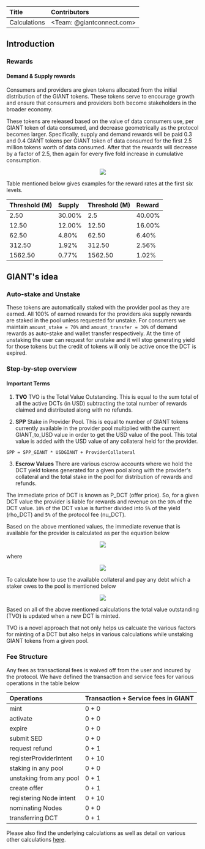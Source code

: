 | Title        |  Contributors  |
| :-------------|:--------------|
| Calculations     | <Team: @giantconnect.com>          |


## Introduction

### Rewards
#### Demand & Supply rewards

Consumers and providers are given tokens allocated from the initial distribution of the GIANT tokens. These tokens serve to encourage growth and ensure that consumers and providers both become stakeholders in the broader economy. 

These tokens are released based on the value of data consumers use, per GIANT token of data consumed, and decrease geometrically as the protocol becomes larger. Specifically, supply and demand rewards will be paid 0.3 and 0.4 GIANT tokens per GIANT token of data consumed for the first 2.5 million tokens worth of data consumed. After that the rewards will decrease by a factor of 2.5, then again for every five fold increase in cumulative consumption. 


<p align="center">
  <img 
    src="https://user-images.githubusercontent.com/11945179/182537982-07fa0ea7-7a40-47e4-bf46-42bf243efc52.jpg"
  >
</p>

Table mentioned below gives examples for the reward rates at the first six levels.

| Threshold (M)        |  Supply  | Threshold (M)  | Reward  |
| :-------------|:--------------| :-------------|:--------------|
| 2.50        |  30.00%  | 2.5  | 40.00%  |
| 12.50        |  12.00%  | 12.50  | 16.00%  |
| 62.50        |  4.80%  | 62.50  | 6.40%  |
| 312.50        |  1.92%  | 312.50  | 2.56%  |
| 1562.50        |  0.77%  | 1562.50  | 1.02%  |


## GIANT's idea

### Auto-stake and Unstake

These tokens are automatically staked with the provider pool as they are earned. 
All 100% of earned rewards for the providers aka supply rewards are staked in the pool unless requested for unstake. 
For consumers we maintain `amount_stake = 70%` and `amount_transfer = 30%` of demand rewards as auto-stake and wallet transfer respectively.
At the time of unstaking the user can request for unstake and it will stop generating yield for those tokens but the credit of tokens will only be active once the DCT is expired.

### Step-by-step overview
#### Important Terms


1. **TVO**
TVO is the Total Value Outstanding. This is equal to the sum total of all the active DCTs (in USD) subtracting the total number of rewards claimed and distributed along with no refunds.  
   

2. **SPP**
Stake in Provider Pool. This is equal to number of GIANT tokens currently available in the provider pool multiplied with the current GIANT_to_USD value in order to get the USD value of the pool. This total value is added with the USD value of any collateral held for the provider. 

```
SPP = SPP_GIANT * USDGIANT + ProviderCollateral 
```
 
3. **Escrow Values**
There are various escrow accounts where we hold the DCT yield tokens generated for a given pool along with the provider's collateral and the total stake in the pool for distribution of rewards and refunds.

The immediate price of DCT is known as P_DCT (offer price). So, for a given DCT value the provider is liable for rewards and revenue on the `90%` of the DCT value. 
`10%` of the DCT value is further divided into `5%` of the yield (rho_DCT) and `5%` of the protocol fee (nu_DCT).

Based on the above mentioned values, the immediate revenue that is available for the provider is calculated as per the equation below

<p align="center">
  <img 
    src="https://user-images.githubusercontent.com/11945179/182594057-d7c80374-f42b-42a9-bb73-d63453789f4b.png"
  >
</p>


where

<p align="center">
  <img 
    src="https://user-images.githubusercontent.com/11945179/182595960-0a8872b4-c2b9-4317-9455-06b0c78effb7.png"
  >
</p>


To calculate how to use the available collateral and pay any debt which a staker owes to the pool is mentioned below

<p align="center">
  <img 
    src="https://user-images.githubusercontent.com/11945179/182598058-c855fd6e-7eba-4098-94d3-ce2e5bf0f580.png"
  >
</p>

Based on all of the above mentioned calculations the total value outstanding (TVO) is updated when a new DCT is minted.

TVO is a novel approach that not only helps us calcuate the various factors for minting of a DCT but also helps in various calculations while unstaking GIANT tokens from a given pool.

### Fee Structure

Any fees as transactional fees is waived off from the user and incured by the protocol. We have defined the transaction and service fees for various operations in the table below

| Operations  |  Transaction + Service fees in GIANT  |
| :-------------|:--------------|
| mint   | 0 + 0  |
| activate   | 0 + 0  |
| expire   | 0 + 0  |
| submit SED   | 0 + 0  |
| request refund   | 0 + 1  |
| registerProviderIntent   | 0 + 10  |
| staking in any pool   | 0 + 0  |
| unstaking from any pool   | 0 + 1  |
| create offer   | 0 + 1  |
| registering Node intent   | 0 + 10  |
| nominating Nodes   | 0 + 0  |
| transferring DCT   | 0 + 1  |

Please also find the underlying calculations as well as detail on various other calculations [here](https://docs.google.com/document/d/1vn4cfXJ1CQNWbtpPhzaDymCYP3lB62htHINqcG2C_mg/edit?usp=sharing).
